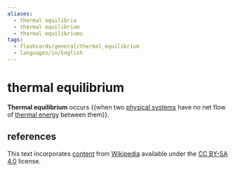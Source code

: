 ```yaml
---
aliases:
  - thermal equilibria
  - thermal equilibrium
  - thermal equilibriums
tags:
  - flashcards/general/thermal_equilibrium
  - languages/in/English
---
```


# thermal equilibrium

__Thermal equilibrium__ occurs {{when two [physical systems](physical%20system.md) have no net flow of [thermal energy](thermal%20energy.md) between them}}. <!--SR:!2024-01-04,13,270-->

## references

This text incorporates [content](https://en.wikipedia.org/wiki/thermal_equilibrium) from [Wikipedia](Wikipedia.md) available under the [CC BY-SA 4.0](https://creativecommons.org/licenses/by-sa/4.0/) license.

